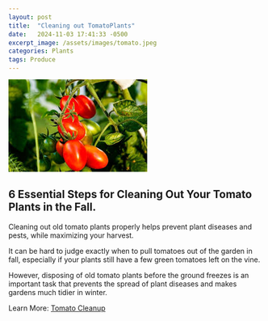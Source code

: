 ```yaml
---
layout: post
title:  "Cleaning out TomatoPlants"
date:   2024-11-03 17:41:33 -0500
excerpt_image: /assets/images/tomato.jpeg
categories: Plants
tags: Produce
---
```


<img src="/assets/images/tomato.jpeg">

## 6 Essential Steps for Cleaning Out Your Tomato Plants in the Fall.

Cleaning out old tomato plants properly helps prevent plant diseases and pests, while maximizing your harvest.

It can be hard to judge exactly when to pull tomatoes out of the garden in fall, especially if your plants still have a few green tomatoes left on the vine. 

However, disposing of old tomato plants before the ground freezes is an important task that prevents the spread of plant diseases and makes gardens much tidier in winter.

Learn More: [Tomato Cleanup](https://www.bhg.com/clean-out-tomato-plants-after-growing-season-8723934)